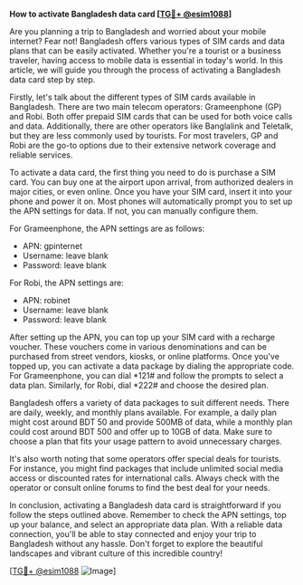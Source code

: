 **How to activate Bangladesh data card [[TG💪+ @esim1088](https://t.me/s/esim1088)]**

Are you planning a trip to Bangladesh and worried about your mobile internet? Fear not! Bangladesh offers various types of SIM cards and data plans that can be easily activated. Whether you're a tourist or a business traveler, having access to mobile data is essential in today's world. In this article, we will guide you through the process of activating a Bangladesh data card step by step.

Firstly, let's talk about the different types of SIM cards available in Bangladesh. There are two main telecom operators: Grameenphone (GP) and Robi. Both offer prepaid SIM cards that can be used for both voice calls and data. Additionally, there are other operators like Banglalink and Teletalk, but they are less commonly used by tourists. For most travelers, GP and Robi are the go-to options due to their extensive network coverage and reliable services.

To activate a data card, the first thing you need to do is purchase a SIM card. You can buy one at the airport upon arrival, from authorized dealers in major cities, or even online. Once you have your SIM card, insert it into your phone and power it on. Most phones will automatically prompt you to set up the APN settings for data. If not, you can manually configure them.

For Grameenphone, the APN settings are as follows:
- APN: gpinternet
- Username: leave blank
- Password: leave blank

For Robi, the APN settings are:
- APN: robinet
- Username: leave blank
- Password: leave blank

After setting up the APN, you can top up your SIM card with a recharge voucher. These vouchers come in various denominations and can be purchased from street vendors, kiosks, or online platforms. Once you've topped up, you can activate a data package by dialing the appropriate code. For Grameenphone, you can dial *121# and follow the prompts to select a data plan. Similarly, for Robi, dial *222# and choose the desired plan.

Bangladesh offers a variety of data packages to suit different needs. There are daily, weekly, and monthly plans available. For example, a daily plan might cost around BDT 50 and provide 500MB of data, while a monthly plan could cost around BDT 500 and offer up to 10GB of data. Make sure to choose a plan that fits your usage pattern to avoid unnecessary charges.

It's also worth noting that some operators offer special deals for tourists. For instance, you might find packages that include unlimited social media access or discounted rates for international calls. Always check with the operator or consult online forums to find the best deal for your needs.

In conclusion, activating a Bangladesh data card is straightforward if you follow the steps outlined above. Remember to check the APN settings, top up your balance, and select an appropriate data plan. With a reliable data connection, you'll be able to stay connected and enjoy your trip to Bangladesh without any hassle. Don't forget to explore the beautiful landscapes and vibrant culture of this incredible country!

[[TG💪+ @esim1088](https://t.me/s/esim1088) ![Image](https://i.postimg.cc/Y0z9fWf4/image.png)]